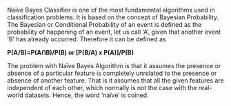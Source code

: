 Naïve Bayes Classifier is one of the most fundamental algorithms used in classification problems. It is based on the concept of Bayesian Probability. The Bayesian or Conditional Probability of an event is defined as the probability of happening of an event, let us call ‘A’, given that another event ‘B’ has already occurred. Therefore it can be defined as

**P(A/B)=P(AꓵB)/P(B) or [P(B/A) x P(A)]/P(B)**

The problem with Naïve Bayes Algorithm is that it assumes the presence or absence of a particular feature is completely unrelated to the presence or absence of another feature. That is it assumes that all the given features are independent of each other, which normally is not the case with the real-world datasets. Hence, the word ‘naïve’ is coined.
